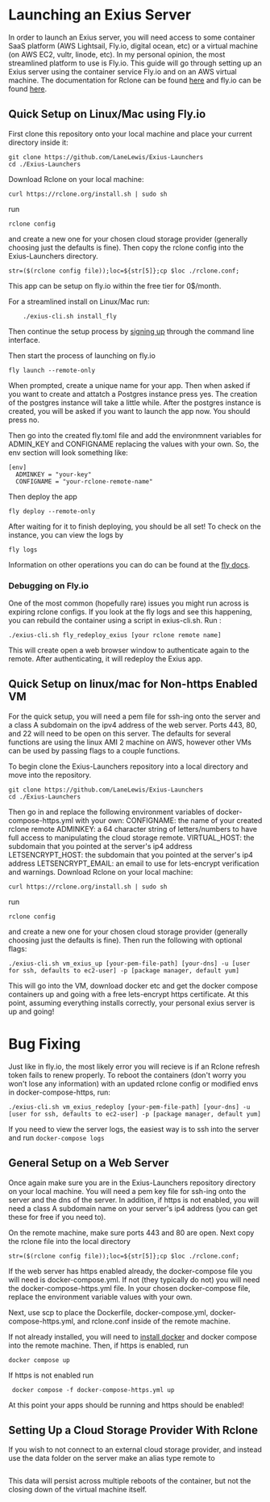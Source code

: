 # Launching an Exius Server
In order to launch an Exius server, you will need access to some container SaaS platform (AWS Lightsail, Fly.io, digital ocean, etc) or a virtual machine (on AWS EC2, vultr, linode, etc). In my personal opinion, the most streamlined platform to use is Fly.io. This guide will go through setting up an Exius server using the container service Fly.io and on an AWS virtual machine. The documentation for Rclone can be found [here](https://rclone.org/install/) and fly.io can be found [here](https://fly.io/docs/getting-started/installing-flyctl/).

## Quick Setup on Linux/Mac using Fly.io
First clone this repository onto your local machine and place your current
directory inside it:
```shell
git clone https://github.com/LaneLewis/Exius-Launchers
cd ./Exius-Launchers
```
Download Rclone on your local machine:
```shell
curl https://rclone.org/install.sh | sudo sh
```
run
```shell
rclone config
```
and create a new one for your chosen cloud storage provider (generally choosing just the defaults is fine).
Then copy the rclone config into the Exius-Launchers directory.
```shell
str=($(rclone config file));loc=${str[5]};cp $loc ./rclone.conf;
```
This app can be setup on fly.io within the free tier for 0$/month.

For a streamlined install on Linux/Mac run:
```shell
    ./exius-cli.sh install_fly
```
Then continue the setup process by [signing up](https://fly.io/docs/getting-started/log-in-to-fly/) through the command line interface.

Then start the process of launching on fly.io
```shell
fly launch --remote-only
```

When prompted, create a unique name for your app. Then when asked if you want to create and attatch a Postgres instance press yes. The creation of the postgres instance will take a little while. After the postgres instance is created, you will be asked if you want to launch the app now. You should press no.

Then go into the created fly.toml file and add the environmnent variables for ADMIN_KEY and CONFIGNAME replacing the values with your own. So, the env section will look something like:
```
[env]
  ADMINKEY = "your-key"
  CONFIGNAME = "your-rclone-remote-name"
```

Then deploy the app
```shell
fly deploy --remote-only
```

After waiting for it to finish deploying, you should be all set! To check on the instance, you can view the logs by 
```shell
fly logs
```
Information on other operations you can do can be found at the [fly docs](https://fly.io/docs/flyctl/).
### Debugging on Fly.io
One of the most common (hopefully rare) issues you might run across is expiring rclone configs. If you look at the fly logs and see this happening, you can rebuild the container using a script in exius-cli.sh. Run :
```shell
./exius-cli.sh fly_redeploy_exius [your rclone remote name]
```
This will create open a web browser window to authenticate again to the remote. After authenticating, it will redeploy the Exius app.

## Quick Setup on linux/mac for Non-https Enabled VM
For the quick setup, you will need a pem file for ssh-ing onto the server and a class A subdomain on the ipv4 address of the web server. Ports 443, 80, and 22 will need to be open on this server. The defaults for several functions are using the linux AMI 2 machine on AWS, however other VMs can be used by passing flags to a couple functions.

To begin clone the Exius-Launchers repository into a local directory and move into the repository.
```shell
git clone https://github.com/LaneLewis/Exius-Launchers
cd ./Exius-Launchers
```
Then go in and replace the following environment variables of docker-compose-https.yml with your own:
    CONFIGNAME: the name of your created rclone remote
    ADMINKEY: a 64 character string of letters/numbers to have full access to manipulating the cloud storage remote.
    VIRTUAL_HOST: the subdomain that you pointed at the server's ip4 address
    LETSENCRYPT_HOST: the subdomain that you pointed at the server's ip4 address
    LETSENCRYPT_EMAIL: an email to use for lets-encrypt verification and warnings.
Download Rclone on your local machine:
```shell
curl https://rclone.org/install.sh | sudo sh
```
run
```shell
rclone config
```
and create a new one for your chosen cloud storage provider (generally choosing just the defaults is fine). Then run the following with optional flags:
```shell
./exius-cli.sh vm_exius_up [your-pem-file-path] [your-dns] -u [user for ssh, defaults to ec2-user] -p [package manager, default yum]
```
This will go into the VM, download docker etc and get the docker compose containers up and going with a free lets-encrypt https certificate. At this point, assuming everything installs correctly, your personal exius server is up and going! 
# Bug Fixing
Just like in fly.io, the most likely error you will recieve is if an Rclone refresh token fails to renew properly. To reboot the containers (don't worry you won't lose any information) with an updated rclone config or modified envs in docker-compose-https, run:
```shell
./exius-cli.sh vm_exius_redeploy [your-pem-file-path] [your-dns] -u [user for ssh, defaults to ec2-user] -p [package manager, default yum]
```
If you need to view the server logs, the easiest way is to ssh into the server and run 
```docker-compose logs```

## General Setup on a Web Server
Once again make sure you are in the Exius-Launchers repository directory on your local machine. You will need a pem key file for ssh-ing onto the server and the dns of the server. In addition, if https is not enabled, you will need a class A subdomain name on your server's ip4 address (you can get these for free if you need to).

On the remote machine, make sure ports 443 and 80 are open. Next copy the rclone file into the local directory
```shell
str=($(rclone config file));loc=${str[5]};cp $loc ./rclone.conf;
```
If the web server has https enabled already, the docker-compose file you will need is docker-compose.yml. If not (they typically do not) you will need the docker-compose-https.yml file. In your chosen docker-compose file, replace the environment variable values with your own.

Next, use scp to place the Dockerfile, docker-compose.yml, docker-compose-https.yml, and rclone.conf inside of the remote machine.

If not already installed, you will need to [install docker](https://docs.docker.com/engine/install/ubuntu/) and docker compose into the remote machine. 
Then, if https is enabled, run 
```shell
docker compose up
 ```

If https is not enabled run 
```shell
 docker compose -f docker-compose-https.yml up
 ```

At this point your apps should be running and https should be enabled!

## Setting Up a Cloud Storage Provider With Rclone
If you wish to not connect to an external cloud storage provider, and instead use the data folder on the server make an alias type remote to 
```/app/data
```
This data will persist across multiple reboots of the container, but not the closing down of the virtual machine itself. 
